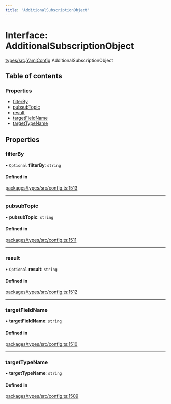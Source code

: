 ```yaml
---
title: 'AdditionalSubscriptionObject'
---
```


# Interface: AdditionalSubscriptionObject

[types/src](../modules/types_src).[YamlConfig](../modules/types_src.YamlConfig).AdditionalSubscriptionObject

## Table of contents

### Properties

- [filterBy](types_src.YamlConfig.AdditionalSubscriptionObject#filterby)
- [pubsubTopic](types_src.YamlConfig.AdditionalSubscriptionObject#pubsubtopic)
- [result](types_src.YamlConfig.AdditionalSubscriptionObject#result)
- [targetFieldName](types_src.YamlConfig.AdditionalSubscriptionObject#targetfieldname)
- [targetTypeName](types_src.YamlConfig.AdditionalSubscriptionObject#targettypename)

## Properties

### filterBy

• `Optional` **filterBy**: `string`

#### Defined in

[packages/types/src/config.ts:1513](https://github.com/Urigo/graphql-mesh/blob/master/packages/types/src/config.ts#L1513)

___

### pubsubTopic

• **pubsubTopic**: `string`

#### Defined in

[packages/types/src/config.ts:1511](https://github.com/Urigo/graphql-mesh/blob/master/packages/types/src/config.ts#L1511)

___

### result

• `Optional` **result**: `string`

#### Defined in

[packages/types/src/config.ts:1512](https://github.com/Urigo/graphql-mesh/blob/master/packages/types/src/config.ts#L1512)

___

### targetFieldName

• **targetFieldName**: `string`

#### Defined in

[packages/types/src/config.ts:1510](https://github.com/Urigo/graphql-mesh/blob/master/packages/types/src/config.ts#L1510)

___

### targetTypeName

• **targetTypeName**: `string`

#### Defined in

[packages/types/src/config.ts:1509](https://github.com/Urigo/graphql-mesh/blob/master/packages/types/src/config.ts#L1509)
